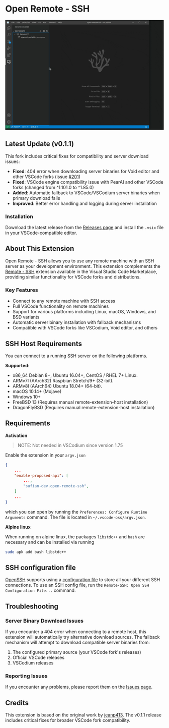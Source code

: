 # Open Remote - SSH

![Open Remote SSH](https://raw.githubusercontent.com/sufianWG/open-remote-ssh/master/docs/images/open-remote-ssh.gif)

## Latest Update (v0.1.1)

This fork includes critical fixes for compatibility and server download issues:
- **Fixed**: 404 error when downloading server binaries for Void editor and other VSCode forks (issue [#201](https://github.com/jeanp413/open-remote-ssh/issues/201))
- **Fixed**: VSCode engine compatibility issue with PearAI and other VSCode forks (changed from ^1.101.0 to ^1.85.0)
- **Added**: Automatic fallback to VSCode/VSCodium server binaries when primary download fails
- **Improved**: Better error handling and logging during server installation

### Installation

Download the latest release from the [Releases page](https://github.com/sufianWG/open-remote-ssh/releases) and install the `.vsix` file in your VSCode-compatible editor.

## About This Extension

Open Remote - SSH allows you to use any remote machine with an SSH server as your development environment. This extension complements the [Remote - SSH](https://marketplace.visualstudio.com/items?itemName=ms-vscode-remote.remote-ssh) extension available in the Visual Studio Code Marketplace, providing similar functionality for VSCode forks and distributions.

### Key Features

- Connect to any remote machine with SSH access
- Full VSCode functionality on remote machines
- Support for various platforms including Linux, macOS, Windows, and BSD variants
- Automatic server binary installation with fallback mechanisms
- Compatible with VSCode forks like VSCodium, Void editor, and others

## SSH Host Requirements
You can connect to a running SSH server on the following platforms.

**Supported**:

- x86_64 Debian 8+, Ubuntu 16.04+, CentOS / RHEL 7+ Linux.
- ARMv7l (AArch32) Raspbian Stretch/9+ (32-bit).
- ARMv8l (AArch64) Ubuntu 18.04+ (64-bit).
- macOS 10.14+ (Mojave)
- Windows 10+
- FreeBSD 13 (Requires manual remote-extension-host installation)
- DragonFlyBSD (Requires manual remote-extension-host installation)

## Requirements

**Activation**

> NOTE: Not needed in VSCodium since version 1.75

Enable the extension in your `argv.json`


```json
{
    ...
    "enable-proposed-api": [
        ...,
        "sufian-dev.open-remote-ssh",
    ]
    ...
}
```
which you can open by running the `Preferences: Configure Runtime Arguments` command.
The file is located in `~/.vscode-oss/argv.json`.

**Alpine linux**

When running on alpine linux, the packages `libstdc++` and `bash` are necessary and can be installed via
running
```bash
sudo apk add bash libstdc++
```

## SSH configuration file

[OpenSSH](https://www.openssh.com/) supports using a [configuration file](https://linuxize.com/post/using-the-ssh-config-file/) to store all your different SSH connections. To use an SSH config file, run the `Remote-SSH: Open SSH Configuration File...` command.

## Troubleshooting

### Server Binary Download Issues

If you encounter a 404 error when connecting to a remote host, this extension will automatically try alternative download sources. The fallback mechanism will attempt to download compatible server binaries from:
1. The configured primary source (your VSCode fork's releases)
2. Official VSCode releases
3. VSCodium releases

### Reporting Issues

If you encounter any problems, please report them on the [Issues page](https://github.com/sufianWG/open-remote-ssh/issues).

## Credits

This extension is based on the original work by [jeanp413](https://github.com/jeanp413/open-remote-ssh). The v0.1.1 release includes critical fixes for broader VSCode fork compatibility.
